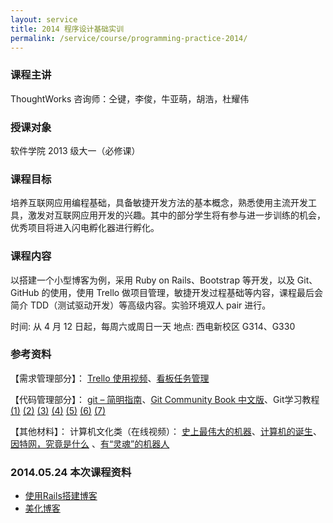 ```yaml
---
layout: service
title: 2014 程序设计基础实训
permalink: /service/course/programming-practice-2014/
---
```


### 课程主讲

ThoughtWorks 咨询师：仝键，李俊，牛亚萌，胡浩，杜耀伟

### 授课对象

软件学院 2013 级大一（必修课）

### 课程目标

培养互联网应用编程基础，具备敏捷开发方法的基本概念，熟悉使用主流开发工具，激发对互联网应用开发的兴趣。其中的部分学生将有参与进一步训练的机会，优秀项目将进入闪电孵化器进行孵化。

### 课程内容

以搭建一个小型博客为例，采用 Ruby on Rails、Bootstrap 等开发，以及 Git、GitHub 的使用，使用 Trello  做项目管理，敏捷开发过程基础等内容，课程最后会简介 TDD（测试驱动开发）等高级内容。实验环境双人 pair 进行。

时间:  从 4 月 12 日起，每周六或周日一天
地点:  西电新校区 G314、G330

### 参考资料

【需求管理部分】： [Trello 使用视频](http://v.youku.com/v_show/id_XNjU4OTI5MzMy.html)、[看板任务管理](http://www.infoq.com/cn/articles/hl-kanban-task-management)

【代码管理部分】： [git – 简明指南](http://rogerdudler.github.io/git-guide/index.zh.html)、[Git Community Book 中文版](http://gitbook.liuhui998.com/index.html)、Git学习教程 [(1)](http://fsjoy.blog.51cto.com/318484/244397) [(2)](http://fsjoy.blog.51cto.com/318484/244803) [(3)](http://fsjoy.blog.51cto.com/318484/244826) [(4)](http://fsjoy.blog.51cto.com/318484/245081) [(5)](http://fsjoy.blog.51cto.com/318484/245106) [(6)](http://fsjoy.blog.51cto.com/318484/245261) [(7)](http://fsjoy.blog.51cto.com/318484/245465)

【其他材料】： 计算机文化类（在线视频）： [史上最伟大的机器](http://v.163.com/movie/2013/8/3/M/M94U13B28_M94U18I3M.html)、[计算机的诞生](http://v.163.com/movie/2012/1/2/F/M7SMFM3N7_M7SMG442F.html)、[因特网，究竟是什么](http://v.163.com/movie/2013/12/P/A/M9DRP6PT2_M9E87P3PA.html) 、[有“灵魂”的机器人](http://v.163.com/movie/2014/3/H/U/M9KC8NGGV_M9KH5ICHU.html)

### 2014.05.24 本次课程资料

* [使用Rails搭建博客](http://shandian.in/courses/set-blog-using-rails/)
* [美化博客](http://shandian.in/courses/beautify_blog/)